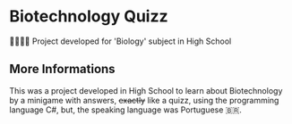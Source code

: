 # Biotechnology Quizz
🍠🍆🍅🌽 Project developed for 'Biology' subject in High School

## More Informations
This was a project developed in High School to learn about Biotechnology by a minigame with answers, ~~exactly~~ like a quizz, using the programming language C#, but, the speaking language was Portuguese 🇧🇷.
